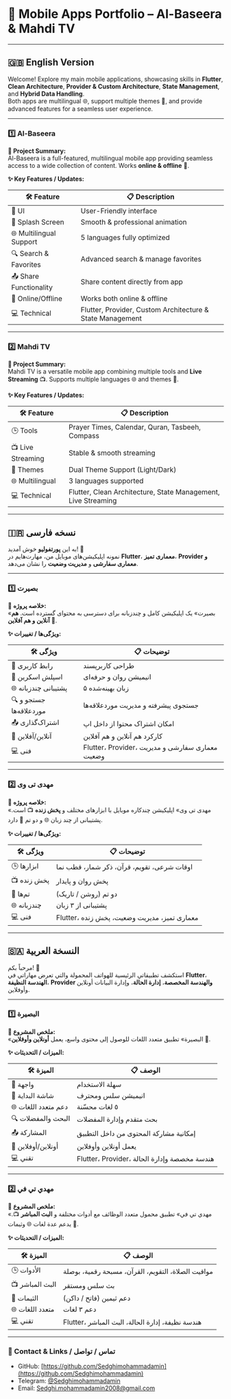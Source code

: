 # 🌟 Mobile Apps Portfolio – Al-Baseera & Mahdi TV

---

## 🇬🇧 English Version

Welcome! Explore my main mobile applications, showcasing skills in **Flutter**, **Clean Architecture**, **Provider & Custom Architecture**, **State Management**, and **Hybrid Data Handling**.  
Both apps are multilingual 🌐, support multiple themes 🎨, and provide advanced features for a seamless user experience.

---

### 1️⃣ Al-Baseera

**📖 Project Summary:**  
Al-Baseera is a full-featured, multilingual mobile app providing seamless access to a wide collection of content. Works **online & offline** 🔄.

**✨ Key Features / Updates:**

| 🛠 Feature | 📋 Description |
|------------|----------------|
| 🎨 UI | User-Friendly interface |
| 🚀 Splash Screen | Smooth & professional animation |
| 🌐 Multilingual Support | 5 languages fully optimized |
| 🔍 Search & Favorites | Advanced search & manage favorites |
| 📤 Share Functionality | Share content directly from app |
| 🔄 Online/Offline | Works both online & offline |
| 💻 Technical | Flutter, Provider, Custom Architecture & State Management |

---

### 2️⃣ Mahdi TV

**📖 Project Summary:**  
Mahdi TV is a versatile mobile app combining multiple tools and **Live Streaming** 📺. Supports multiple languages 🌐 and themes 🎨.

**✨ Key Features / Updates:**

| 🛠 Feature | 📋 Description |
|------------|----------------|
| 🕒 Tools | Prayer Times, Calendar, Quran, Tasbeeh, Compass |
| 📺 Live Streaming | Stable & smooth streaming |
| 🎨 Themes | Dual Theme Support (Light/Dark) |
| 🌐 Multilingual | 3 languages supported |
| 💻 Technical | Flutter, Clean Architecture, State Management, Live Streaming |

---

## 🇮🇷 نسخه فارسی

به این **پورتفولیو** خوش آمدید! 👋  
نمونه اپلیکیشن‌های موبایل من، مهارت‌هایم در **Flutter**، **معماری تمیز**، **Provider و معماری سفارشی** و **مدیریت وضعیت** را نشان می‌دهد.

---

### 1️⃣ بصیرت

**📖 خلاصه پروژه:**  
«بصیرت» یک اپلیکیشن کامل و چندزبانه برای دسترسی به محتوای گسترده است. **هم آنلاین و هم آفلاین** 🔄.

**✨ ویژگی‌ها / تغییرات:**

| 🛠 ویژگی | 📋 توضیحات |
|----------|------------|
| 🎨 رابط کاربری | طراحی کاربرپسند |
| 🚀 اسپلش اسکرین | انیمیشن روان و حرفه‌ای |
| 🌐 پشتیبانی چندزبانه | ۵ زبان بهینه‌شده |
| 🔍 جستجو و موردعلاقه‌ها | جستجوی پیشرفته و مدیریت موردعلاقه‌ها |
| 📤 اشتراک‌گذاری | امکان اشتراک محتوا از داخل اپ |
| 🔄 آنلاین/آفلاین | کارکرد هم آنلاین و هم آفلاین |
| 💻 فنی | Flutter، Provider، معماری سفارشی و مدیریت وضعیت |

---

### 2️⃣ مهدی تی وی

**📖 خلاصه پروژه:**  
«مهدی تی وی» اپلیکیشن چندکاره موبایل با ابزارهای مختلف و **پخش زنده** 📺 است. پشتیبانی از چند زبان 🌐 و دو تم 🎨 دارد.

**✨ ویژگی‌ها / تغییرات:**

| 🛠 ویژگی | 📋 توضیحات |
|----------|------------|
| 🕒 ابزارها | اوقات شرعی، تقویم، قرآن، ذکر شمار، قطب نما |
| 📺 پخش زنده | پخش روان و پایدار |
| 🎨 تم‌ها | دو تم (روشن / تاریک) |
| 🌐 چندزبانه | پشتیبانی از ۳ زبان |
| 💻 فنی | Flutter، معماری تمیز، مدیریت وضعیت، پخش زنده |

---

## 🇸🇦 النسخة العربية

مرحباً بكم! 👋  
استكشف تطبيقاتي الرئيسية للهواتف المحمولة والتي تعرض مهاراتي في **Flutter**، **الهندسة النظيفة**، **Provider والهندسة المخصصة**، **إدارة الحالة**، وإدارة البيانات أونلاين وأوفلاين.

---

### 1️⃣ البصيرة

**📖 ملخص المشروع:**  
«البصيرة» تطبيق متعدد اللغات للوصول إلى محتوى واسع، يعمل **أونلاين وأوفلاين** 🔄.

**✨ الميزات / التحديثات:**

| 🛠 الميزة | 📋 الوصف |
|-----------|----------|
| 🎨 واجهة | سهلة الاستخدام |
| 🚀 شاشة البداية | انيميشن سلس ومحترف |
| 🌐 دعم متعدد اللغات | ٥ لغات محسّنة |
| 🔍 البحث والمفضلات | بحث متقدم وإدارة المفضلات |
| 📤 المشاركة | إمكانية مشاركة المحتوى من داخل التطبيق |
| 🔄 أونلاين/أوفلاين | يعمل أونلاين وأوفلاين |
| 💻 تقني | Flutter، Provider، هندسة مخصصة وإدارة الحالة |

---

### 2️⃣ مهدي تي في

**📖 ملخص المشروع:**  
«مهدي تي في» تطبيق محمول متعدد الوظائف مع أدوات مختلفة و **البث المباشر** 📺. يدعم عدة لغات 🌐 وثيمات 🎨.

**✨ الميزات / التحديثات:**

| 🛠 الميزة | 📋 الوصف |
|-----------|----------|
| 🕒 الأدوات | مواقيت الصلاة، التقويم، القرآن، مسبحة رقمية، بوصلة |
| 📺 البث المباشر | بث سلس ومستقر |
| 🎨 الثيمات | دعم ثيمين (فاتح / داكن) |
| 🌐 متعدد اللغات | دعم ٣ لغات |
| 💻 تقني | Flutter، هندسة نظيفة، إدارة الحالة، البث المباشر |

---

### 📌 Contact & Links / تماس / تواصل

- GitHub: [https://github.com/Sedghimohammadamin](https://github.com/Sedghimohammadamin)  
- Telegram: [@Sedghimohammadamin](https://t.me/Sedghimohammadamin)  
- Email: Sedghi.mohammadamin2008@gmail.com